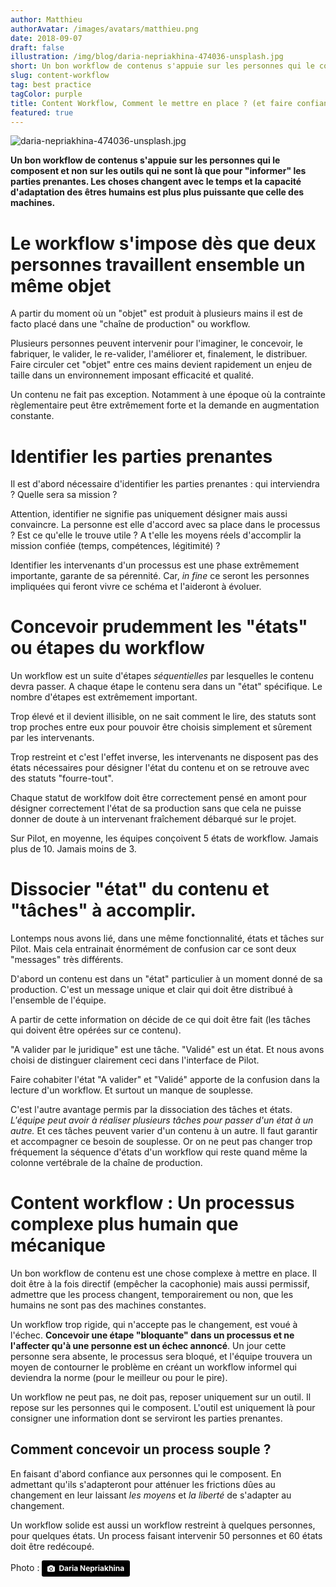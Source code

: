 ```yaml
---
author: Matthieu
authorAvatar: /images/avatars/matthieu.png
date: 2018-09-07
draft: false
illustration: /img/blog/daria-nepriakhina-474036-unsplash.jpg
short: Un bon workflow de contenus s'appuie sur les personnes qui le composent et non sur les outils qui ne sont là que pour "informer" les parties prenantes...
slug: content-workflow
tag: best practice
tagColor: purple
title: Content Workflow, Comment le mettre en place ? (et faire confiance aux parties prenantes)
featured: true
---
```



![daria-nepriakhina-474036-unsplash.jpg](/img/blog/daria-nepriakhina-474036-unsplash.jpg "daria-nepriakhina-474036-unsplash.jpg")

**Un bon workflow de contenus s'appuie sur les personnes qui le composent et non sur les outils qui ne sont là que pour "informer" les parties prenantes. Les choses changent avec le temps et la capacité d'adaptation des êtres humains est plus plus puissante que celle des machines.**

# Le workflow s'impose dès que deux personnes travaillent ensemble un même objet

A partir du moment où un "objet" est produit à plusieurs mains il est de facto placé dans une "chaîne de production" ou workflow. 

Plusieurs personnes peuvent intervenir pour l'imaginer, le concevoir, le fabriquer, le valider, le re-valider, l'améliorer et, finalement, le distribuer. Faire circuler cet "objet" entre ces mains devient rapidement un enjeu de taille dans un environnement imposant efficacité et qualité.

Un contenu ne fait pas exception. Notamment à une époque où la contrainte règlementaire peut être extrêmement forte et la demande en augmentation constante.

# Identifier les parties prenantes

Il est d'abord nécessaire d'identifier les parties prenantes : qui interviendra ? Quelle sera sa mission ? 

Attention, identifier ne signifie pas uniquement désigner mais aussi convaincre. La personne est elle d'accord avec sa place dans le processus ? Est ce qu'elle le trouve utile ? A t'elle les moyens réels d'accomplir la mission confiée (temps, compétences, légitimité) ?

Identifier les intervenants d'un processus est une phase extrêmement importante, garante de sa pérennité. Car, *in fine* ce seront les personnes impliquées qui feront vivre ce schéma et l'aideront à évoluer.

# Concevoir prudemment les "états" ou étapes du workflow

Un workflow est un suite d'étapes *séquentielles* par lesquelles le contenu devra passer. A chaque étape le contenu sera dans un "état" spécifique. Le nombre d'étapes est extrêmement important. 

Trop élevé et il devient illisible, on ne sait comment le lire, des statuts sont trop proches entre eux pour pouvoir être choisis simplement et sûrement par les intervenants. 

Trop restreint et c'est l'effet inverse, les intervenants ne disposent pas des états nécessaires pour désigner l'état du contenu et on se retrouve avec des statuts "fourre-tout". 

Chaque statut de worklfow doit être correctement pensé en amont pour désigner correctement l'état de sa production sans que cela ne puisse donner de doute à un intervenant fraîchement débarqué sur le projet.

Sur Pilot, en moyenne, les équipes conçoivent 5 états de workflow. Jamais plus de 10. Jamais moins de 3.

# Dissocier "état" du contenu et "tâches" à accomplir.

Lontemps nous avons lié, dans une même fonctionnalité, états et tâches sur Pilot. Mais cela entrainait énormément de confusion car ce sont deux "messages" très différents.

D'abord un contenu est dans un "état" particulier à un moment donné de sa production. C'est un message unique et clair qui doit être distribué à l'ensemble de l'équipe. 

A partir de cette information on décide de ce qui doit être fait (les tâches qui doivent être opérées sur ce contenu).

"A valider par le juridique" est une tâche. "Validé" est un état. Et nous avons choisi de distinguer clairement ceci dans l'interface de Pilot.

Faire cohabiter l'état "A valider" et "Validé" apporte de la confusion dans la lecture d'un workflow. Et surtout un manque de souplesse.

C'est l'autre avantage permis par la dissociation des tâches et états. *L'équipe peut avoir à réaliser plusieurs tâches pour passer d'un état à un autre.* Et ces tâches peuvent varier d'un contenu à un autre. Il faut garantir et accompagner ce besoin de souplesse. Or on ne peut pas changer trop fréquement la séquence d'états d'un workflow qui reste quand même la colonne vertébrale de la chaîne de production.

# Content workflow : Un processus complexe plus humain que mécanique

Un bon workflow de contenu est une chose complexe à mettre en place. Il doit être à la fois directif (empêcher la cacophonie) mais aussi permissif, admettre que les process changent, temporairement ou non, que les humains ne sont pas des machines constantes.

Un workflow trop rigide, qui n'accepte pas le changement, est voué à l'échec. **Concevoir une étape "bloquante" dans un processus et ne l'affecter qu'à une personne est un échec annoncé**. Un jour cette personne sera absente, le processus sera bloqué, et l'équipe trouvera un moyen de contourner le problème en créant un workflow informel qui deviendra la norme (pour le meilleur ou pour le pire).

Un workflow ne peut pas, ne doit pas, reposer uniquement sur un outil. Il repose sur les personnes qui le composent. L'outil est uniquement là pour consigner une information dont se serviront les parties prenantes.

## Comment concevoir un process souple ?

En faisant d'abord confiance aux personnes qui le composent. En admettant qu'ils s'adapteront pour atténuer les frictions dûes au changement en leur laissant *les moyens* et *la liberté* de s'adapter au changement.

Un workflow solide est aussi un workflow restreint à quelques personnes, pour quelques états. Un process faisant intervenir 50 personnes et 60 états doit être redécoupé.



Photo : <a style="background-color:black;color:white;text-decoration:none;padding:4px 6px;font-family:-apple-system, BlinkMacSystemFont, &quot;San Francisco&quot;, &quot;Helvetica Neue&quot;, Helvetica, Ubuntu, Roboto, Noto, &quot;Segoe UI&quot;, Arial, sans-serif;font-size:12px;font-weight:bold;line-height:1.2;display:inline-block;border-radius:3px" href="https://unsplash.com/@epicantus?utm_medium=referral&amp;utm_campaign=photographer-credit&amp;utm_content=creditBadge" target="_blank" rel="noopener noreferrer" title="Download free do whatever you want high-resolution photos from Daria Nepriakhina"><span style="display:inline-block;padding:2px 3px"><svg xmlns="http://www.w3.org/2000/svg" style="height:12px;width:auto;position:relative;vertical-align:middle;top:-1px;fill:white" viewBox="0 0 32 32"><title>unsplash-logo</title><path d="M20.8 18.1c0 2.7-2.2 4.8-4.8 4.8s-4.8-2.1-4.8-4.8c0-2.7 2.2-4.8 4.8-4.8 2.7.1 4.8 2.2 4.8 4.8zm11.2-7.4v14.9c0 2.3-1.9 4.3-4.3 4.3h-23.4c-2.4 0-4.3-1.9-4.3-4.3v-15c0-2.3 1.9-4.3 4.3-4.3h3.7l.8-2.3c.4-1.1 1.7-2 2.9-2h8.6c1.2 0 2.5.9 2.9 2l.8 2.4h3.7c2.4 0 4.3 1.9 4.3 4.3zm-8.6 7.5c0-4.1-3.3-7.5-7.5-7.5-4.1 0-7.5 3.4-7.5 7.5s3.3 7.5 7.5 7.5c4.2-.1 7.5-3.4 7.5-7.5z"></path></svg></span><span style="display:inline-block;padding:2px 3px">Daria Nepriakhina</span></a>

